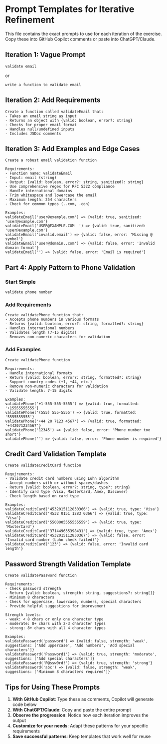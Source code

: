 # Prompt Templates for Iterative Refinement

This file contains the exact prompts to use for each iteration of the exercise. Copy these into GitHub Copilot comments or paste into ChatGPT/Claude.

## Iteration 1: Vague Prompt

```
validate email
```

or

```
write a function to validate email
```

## Iteration 2: Add Requirements

```
Create a function called validateEmail that:
- Takes an email string as input
- Returns an object with {valid: boolean, error?: string}
- Checks for proper email format
- Handles null/undefined inputs
- Includes JSDoc comments
```

## Iteration 3: Add Examples and Edge Cases

```
Create a robust email validation function

Requirements:
- Function name: validateEmail
- Input: email (string)
- Output: {valid: boolean, error?: string, sanitized?: string}
- Use comprehensive regex for RFC 5322 compliance
- Handle international domains
- Trim whitespace and lowercase the email
- Maximum length: 254 characters
- Check for common typos (..com, .con)

Examples:
validateEmail('user@example.com') => {valid: true, sanitized: 'user@example.com'}
validateEmail('USER@EXAMPLE.COM  ') => {valid: true, sanitized: 'user@example.com'}
validateEmail('invalid.email') => {valid: false, error: 'Missing @ symbol'}
validateEmail('user@domain..com') => {valid: false, error: 'Invalid domain format'}
validateEmail('') => {valid: false, error: 'Email is required'}
```

## Part 4: Apply Pattern to Phone Validation

### Start Simple
```
validate phone number
```

### Add Requirements
```
Create validatePhone function that:
- Accepts phone numbers in various formats
- Returns {valid: boolean, error?: string, formatted?: string}
- Handles international numbers
- Validates length (7-15 digits)
- Removes non-numeric characters for validation
```

### Add Examples
```
Create validatePhone function

Requirements:
- Handle international formats
- Return {valid: boolean, error?: string, formatted?: string}
- Support country codes (+1, +44, etc.)
- Remove non-numeric characters for validation
- Validate length: 7-15 digits

Examples:
validatePhone('+1-555-555-5555') => {valid: true, formatted: '+15555555555'}
validatePhone('(555) 555-5555') => {valid: true, formatted: '5555555555'}
validatePhone('+44 20 7123 4567') => {valid: true, formatted: '+442071234567'}
validatePhone('12345') => {valid: false, error: 'Phone number too short'}
validatePhone('') => {valid: false, error: 'Phone number is required'}
```

## Credit Card Validation Template

```
Create validateCreditCard function

Requirements:
- Validate credit card numbers using Luhn algorithm
- Accept numbers with or without spaces/dashes
- Return {valid: boolean, error?: string, type?: string}
- Identify card type (Visa, MasterCard, Amex, Discover)
- Check length based on card type

Examples:
validateCreditCard('4532015112830366') => {valid: true, type: 'Visa'}
validateCreditCard('4532 0151 1283 0366') => {valid: true, type: 'Visa'}
validateCreditCard('5500005555555559') => {valid: true, type: 'MasterCard'}
validateCreditCard('371449635398431') => {valid: true, type: 'Amex'}
validateCreditCard('4532015112830367') => {valid: false, error: 'Invalid card number (Luhn check failed)'}
validateCreditCard('123') => {valid: false, error: 'Invalid card length'}
```

## Password Strength Validation Template

```
Create validatePassword function

Requirements:
- Check password strength
- Return {valid: boolean, strength: string, suggestions?: string[]}
- Minimum 8 characters
- Check for uppercase, lowercase, numbers, special characters
- Provide helpful suggestions for improvement

Strength levels:
- weak: < 8 chars or only one character type
- moderate: 8+ chars with 2-3 character types
- strong: 8+ chars with all 4 character types

Examples:
validatePassword('password') => {valid: false, strength: 'weak', suggestions: ['Add uppercase', 'Add numbers', 'Add special characters']}
validatePassword('Password1') => {valid: true, strength: 'moderate', suggestions: ['Add special characters']}
validatePassword('P@ssw0rd!') => {valid: true, strength: 'strong'}
validatePassword('abc') => {valid: false, strength: 'weak', suggestions: ['Minimum 8 characters required']}
```

## Tips for Using These Prompts

1. **With GitHub Copilot**: Type these as comments, Copilot will generate code below
2. **With ChatGPT/Claude**: Copy and paste the entire prompt
3. **Observe the progression**: Notice how each iteration improves the output
4. **Customize for your needs**: Adapt these patterns for your specific requirements
5. **Save successful patterns**: Keep templates that work well for reuse